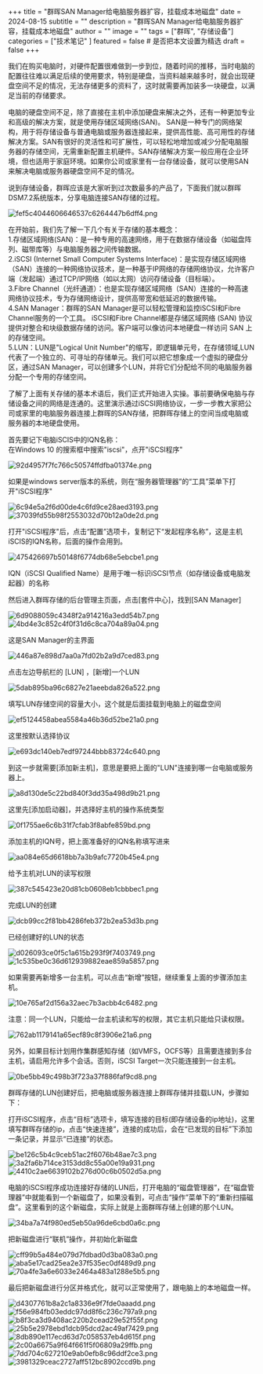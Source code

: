 +++
title = "群晖SAN Manager给电脑服务器扩容，挂载成本地磁盘"
date = 2024-08-15
subtitle = ""
description = "群晖SAN Manager给电脑服务器扩容，挂载成本地磁盘"
author = ""
image = ""
tags =  ["群晖", "存储设备"]
categories = ["技术笔记" ]
featured = false # 是否把本文设置为精选
draft = false
+++

我们在购买电脑时，对硬件配置很难做到一步到位，随着时间的推移，当时电脑的配置往往难以满足后续的使用要求，特别是硬盘，当资料越来越多时，就会出现硬盘空间不足的情况，无法存储更多的资料了，这时就需要再加装多一块硬盘，以满足当前的存储要求。

电脑的硬盘空间不足，除了直接在主机中添加硬盘来解决之外，还有一种更加专业和高级的解决方案，就是使用存储区域网络(SAN)。 SAN是一种专门的网络架构，用于将存储设备与普通电脑或服务器连接起来，提供高性能、高可用性的存储解决方案。SAN有很好的灵活性和可扩展性，可以轻松地增加或减少分配电脑服务器的存储空间，无需重新配置主机硬件。SAN存储解决方案一般应用在企业环境，但也适用于家庭环境。如果你公司或家里有一台存储设备，就可以使用SAN来解决电脑或服务器硬盘空间不足的情况。

说到存储设备，群晖应该是大家听到过次数最多的产品了，下面我们就以群晖DSM7.2系统版本，分享电脑连接SAN存储的过程。
  
![fef5c4044606646537c6264447b6dff4.png](/img/fef5c4044606646537c6264447b6dff4.png)  

在开始前，我们先了解一下几个有关于存储的基本概念：  
1.存储区域网络(SAN)：是一种专用的高速网络，用于在数据存储设备（如磁盘阵列、磁带库等）与电脑服务器之间传输数据。  
2.iSCSI (Internet Small Computer Systems Interface)：是实现存储区域网络（SAN）连接的一种网络协议技术，是一种基于IP网络的存储网络协议，允许客户端（发起端）通过TCP/IP网络（如以太网）访问存储设备（目标端）。  
3.Fibre Channel（光纤通道）：也是实现存储区域网络（SAN）连接的一种高速网络协议技术，专为存储网络设计，提供高带宽和低延迟的数据传输。  
4.SAN Manager：群晖的SAN Manager是可以轻松管理和监控iSCSI和Fibre Channel服务的一个工具。 iSCSI和Fibre Channel都是存储区域网络 (SAN) 协议提供对整合和块级数据存储的访问。客户端可以像访问本地硬盘一样访问 SAN 上的存储空间。  
5.LUN：LUN是"Logical Unit Number"的缩写，即逻辑单元号，在存储领域,LUN代表了一个独立的、可寻址的存储单元。我们可以把它想象成一个虚拟的硬盘分区，通过SAN Manager，可以创建多个LUN，并将它们分配给不同的电脑服务器分配一个专用的存储空间。

了解了上面有关存储的基本术语后，我们正式开始进入实操。事前要确保电脑与存储设备之间的网络是连通的。这里演示通过iSCSI网络协议，一步一步教大家把公司或家里的电脑服务器连接上群晖的SAN存储，把群晖存储上的空间当成电脑或服务器的本地硬盘使用。

首先要记下电脑iSCIS中的IQN名称：  
在Windows 10 的搜索框中搜索"iscsi"，点开"iSCSI程序"  

![92d4957f7fc766c50574ffdfba01374e.png](/img/92d4957f7fc766c50574ffdfba01374e.png)  

如果是windows server版本的系统，则在“服务器管理器”的“工具”菜单下打开"iSCSI程序"  

![6c94e5a2f6d00de4c6fd9ce28aed3193.png](/img/6c94e5a2f6d00de4c6fd9ce28aed3193.png)  
![37039fd55b98f2553032d70b12a0de2d.png](/img/37039fd55b98f2553032d70b12a0de2d.png)  

打开"iSCSI程序"后，点击“配置”选项卡，复制记下“发起程序名称”，这是主机iSCIS的IQN名称，后面的操作会用到。

 ![475426697b50148f6774db68e5ebcbe1.png](/img/475426697b50148f6774db68e5ebcbe1.png)  

IQN（iSCSI Qualified Name）是用于唯一标识iSCSI节点（如存储设备或电脑发起器）的名称

然后进入群晖存储的后台管理主页面，点击\[套件中心\]，找到\[SAN Manager\]  

![6d9088059c4348f2a914216a3edd54b7.png](/img/6d9088059c4348f2a914216a3edd54b7.png)  
![4bd4e3c852c4f0f31d6c8ca704a89a04.png](/img/4bd4e3c852c4f0f31d6c8ca704a89a04.png)  

这是SAN Manager的主界面  

![446a87e898d7aa0a7fd02b2a9d7ced83.png](/img/446a87e898d7aa0a7fd02b2a9d7ced83.png)  

点击左边导航栏的 \[LUN\] ，\[新增\]一个LUN  

![5dab895ba96c6827e21aeebda826a522.png](/img/5dab895ba96c6827e21aeebda826a522.png)  

填写LUN存储空间的容量大小，这个就是后面挂载到电脑上的磁盘空间  

![ef5124458abea5584a46b36d52be21a0.png](/img/ef5124458abea5584a46b36d52be21a0.png)  

这里按默认选择协议  

![e693dc140eb7edf97244bbb83724c640.png](/img/e693dc140eb7edf97244bbb83724c640.png)  

到这一步就需要\[添加新主机\]，意思是要把上面的"LUN"连接到哪一台电脑或服务器上。
  
![a8d130de5c22bd840f3dd35a498d9b21.png](/img/a8d130de5c22bd840f3dd35a498d9b21.png)  

这里先\[添加启动器\]，并选择好主机的操作系统类型  

![0f1755ae6c6b31f7cfab3f8abfe859bd.png](/img/0f1755ae6c6b31f7cfab3f8abfe859bd.png)  

添加主机的IQN号，把上面准备好的IQN名称填写进来  

![aa084e65d6618bb7a3b9afc7720b45e4.png](/img/aa084e65d6618bb7a3b9afc7720b45e4.png)  

给予主机对LUN的读写权限  

![387c545423e20d81cb0608eb1cbbbec1.png](/img/387c545423e20d81cb0608eb1cbbbec1.png)  

完成LUN的创建  

![dcb99cc2f81bb4286feb372b2ea53d3b.png](/img/dcb99cc2f81bb4286feb372b2ea53d3b.png)  

已经创建好的LUN的状态  

![d026093ce0f5c1a615b293f9f7403749.png](/img/d026093ce0f5c1a615b293f9f7403749.png)  
![1c535be0c36d612939882eae859a5857.png](/img/1c535be0c36d612939882eae859a5857.png)  

如果需要再新增多一台主机，可以点击“新增”按钮，继续重复上面的步骤添加主机。  

![10e765af2d156a32aec7b3acbb4c6482.png](/img/10e765af2d156a32aec7b3acbb4c6482.png)  

注意：同一个LUN，只能给一台主机读和写的权限，其它主机只能给只读权限。 
 
![762ab1179141a65ecf89c8f3906e21a6.png](/img/762ab1179141a65ecf89c8f3906e21a6.png)  

另外，如果目标计划用作集群感知存储（如VMFS，OCFS等）且需要连接到多台主机，请启用允许多个会话。否则，iSCSI Target一次只能连接到一台主机。  

![0be5bb49c498b3f723a37f886faf9cd8.png](/img/0be5bb49c498b3f723a37f886faf9cd8.png)

群晖存储的LUN创建好后，把电脑或服务器连接上群晖存储并挂载LUN，步骤如下：

打开iSCSI程序，点击“目标”选项卡，填写连接的目标(即存储设备的ip地址)，这里填写群晖存储的ip，点击“快速连接”，连接的成功后，会在“已发现的目标”下添加一条记录，并显示“已连接”的状态。  

![be126c5b4c9ceb51ac2f6076b48ae7c3.png](/img/be126c5b4c9ceb51ac2f6076b48ae7c3.png)  
![3a2fa6b714ce3153dd8c55a00e19a931.png](/img/3a2fa6b714ce3153dd8c55a00e19a931.png)  
![4410c2ae6639102b276d00c6b0502d5a.png](/img/4410c2ae6639102b276d00c6b0502d5a.png)

电脑的iSCSI程序成功连接好存储的LUN后，打开电脑的“磁盘管理器”，在“磁盘管理器”中就能看到一个新磁盘了，如果没看到，可点击“操作”菜单下的“重新扫描磁盘”。这里看到的这个新磁盘，实际上就是上面群晖存储上创建的那个LUN。  

![34ba7a74f980ed5eb50a96de6cbd0a6c.png](/img/34ba7a74f980ed5eb50a96de6cbd0a6c.png)

把新磁盘进行“联机”操作，并初始化新磁盘  

![cff99b5a484e079d7fdbad0d3ba083a0.png](/img/cff99b5a484e079d7fdbad0d3ba083a0.png)  
![aba5e17cad25ea2e37f535ec0df489d9.png](/img/aba5e17cad25ea2e37f535ec0df489d9.png)  
![70a4fe3a6e6033e2464a483a1288e5b5.png](/img/70a4fe3a6e6033e2464a483a1288e5b5.png)

最后把新磁盘进行分区并格式化，就可以正常使用了，跟电脑上的本地磁盘一样。  

![d4307761b8a2c1a8336e9f7fde0aaadd.png](/img/d4307761b8a2c1a8336e9f7fde0aaadd.png)  
![f56e984fb03eddc97dd8f6c236c797a9.png](/img/f56e984fb03eddc97dd8f6c236c797a9.png)  
![b8f3ca3d9408ac220b2cead29e52f55f.png](/img/b8f3ca3d9408ac220b2cead29e52f55f.png)  
![25b5e2978ebd1dcb95dcd2ac49af7429.png](/img/25b5e2978ebd1dcb95dcd2ac49af7429.png)  
![8db890e117ecd63d7c058537eb4d615f.png](/img/8db890e117ecd63d7c058537eb4d615f.png)  
![2c00a6675a9f64f661f5f06809a29ffb.png](/img/2c00a6675a9f64f661f5f06809a29ffb.png)  
![7dd704c627210e9ab0efb8c96ddf2ce3.png](/img/7dd704c627210e9ab0efb8c96ddf2ce3.png)  
![3981329ceac2727aff512bc8902ccd9b.png](/img/3981329ceac2727aff512bc8902ccd9b.png)